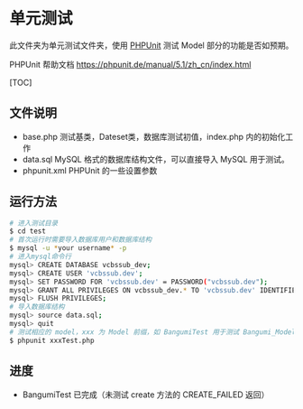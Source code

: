 # 单元测试
此文件夹为单元测试文件夹，使用 [PHPUnit](https://phpunit.de/) 测试 Model 部分的功能是否如预期。

PHPUnit 帮助文档 https://phpunit.de/manual/5.1/zh_cn/index.html

[TOC]

## 文件说明

+ base.php
  测试基类，Dateset类，数据库测试初值，index.php 内的初始化工作
+ data.sql
  MySQL 格式的数据库结构文件，可以直接导入 MySQL 用于测试。
+ phpunit.xml
  PHPUnit 的一些设置参数

## 运行方法

```bash
# 进入测试目录
$ cd test
# 首次运行时需要导入数据库用户和数据库结构
$ mysql -u *your username* -p
# 进入mysql命令行
mysql> CREATE DATABASE vcbssub_dev;
mysql> CREATE USER 'vcbssub.dev';
mysql> SET PASSWORD FOR 'vcbssub.dev' = PASSWORD("vcbssub.dev");
mysql> GRANT ALL PRIVILEGES ON vcbssub_dev.* TO 'vcbssub.dev' IDENTIFIED BY 'vcbssub.dev';
mysql> FLUSH PRIVILEGES;
# 导入数据库结构
mysql> source data.sql;
mysql> quit
# 测试相应的 model，xxx 为 Model 前缀，如 BangumiTest 用于测试 Bangumi_Model
$ phpunit xxxTest.php
```

## 进度

+ BangumiTest 已完成（未测试 create 方法的 CREATE_FAILED 返回）
